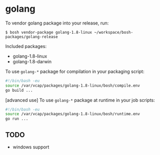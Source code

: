 # golang

To vendor golang package into your release, run:

```
$ bosh vendor-package golang-1.8-linux ~/workspace/bosh-packages/golang-release
```

Included packages:

- golang-1.8-linux
- golang-1.8-darwin

To use `golang-*` package for compilation in your packaging script:

```bash
#!/bin/bash -eu
source /var/vcap/packages/golang-1.8-linux/bosh/compile.env
go build ...
```

[advanced use] To use `golang-*` package at runtime in your job scripts:

```bash
#!/bin/bash -eu
source /var/vcap/packages/golang-1.8-linux/bosh/runtime.env
go run ...
```

## TODO

- windows support
